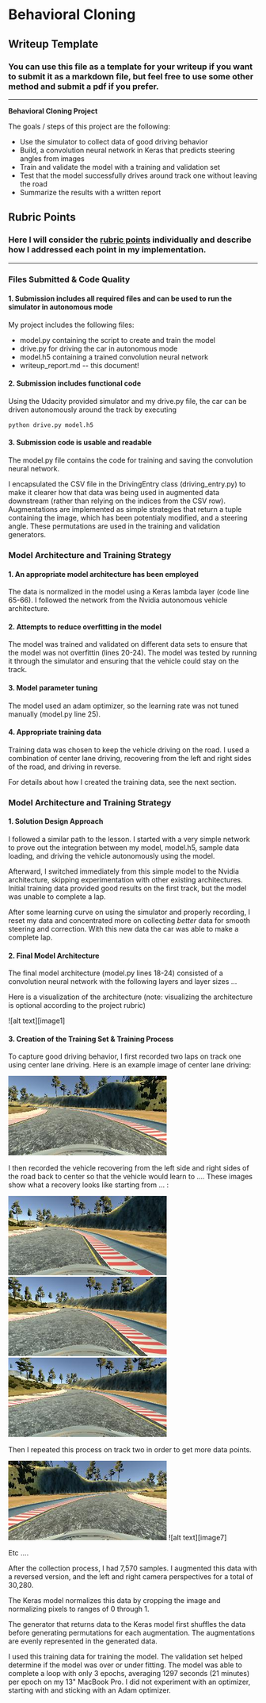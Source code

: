 # **Behavioral Cloning** 

## Writeup Template

### You can use this file as a template for your writeup if you want to submit it as a markdown file, but feel free to use some other method and submit a pdf if you prefer.

---

**Behavioral Cloning Project**

The goals / steps of this project are the following:
* Use the simulator to collect data of good driving behavior
* Build, a convolution neural network in Keras that predicts steering angles from images
* Train and validate the model with a training and validation set
* Test that the model successfully drives around track one without leaving the road
* Summarize the results with a written report


[//]: # (Image References)

[image2]: ./examples/center.jpg "Center driving"
[image3]: ./examples/recovery_1.jpg "Recovery Image"
[image4]: ./examples/recovery_2.jpg "Recovery Image"
[image5]: ./examples/recovery_3.jpg "Recovery Image"
[image6]: ./examples/flipped.jpg "Flipped Image"

## Rubric Points
### Here I will consider the [rubric points](https://review.udacity.com/#!/rubrics/432/view) individually and describe how I addressed each point in my implementation.  

---
### Files Submitted & Code Quality

#### 1. Submission includes all required files and can be used to run the simulator in autonomous mode

My project includes the following files:
* model.py containing the script to create and train the model
* drive.py for driving the car in autonomous mode
* model.h5 containing a trained convolution neural network 
* writeup_report.md -- this document!

#### 2. Submission includes functional code
Using the Udacity provided simulator and my drive.py file, the car can be driven autonomously around the track by executing 
```
python drive.py model.h5
```

#### 3. Submission code is usable and readable

The model.py file contains the code for training and saving the convolution neural network. 

I encapsulated the CSV file in the DrivingEntry class (driving_entry.py) to make it clearer how that data was being used in augmented data downstream (rather than relying on the indices from the CSV row). Augmentations are implemented as simple strategies that return a tuple containing the image, which has been potentialy modified, and a steering angle. These permutations are used in the training and validation generators.

### Model Architecture and Training Strategy

#### 1. An appropriate model architecture has been employed

The data is normalized in the model using a Keras lambda layer (code line 65-66). I followed the network from the Nvidia autonomous vehicle architecture.

#### 2. Attempts to reduce overfitting in the model

The model was trained and validated on different data sets to ensure that the model was not overfittin (lines 20-24). The model was tested by running it through the simulator and ensuring that the vehicle could stay on the track.

#### 3. Model parameter tuning

The model used an adam optimizer, so the learning rate was not tuned manually (model.py line 25).

#### 4. Appropriate training data

Training data was chosen to keep the vehicle driving on the road. I used a combination of center lane driving, recovering from the left and right sides of the road, and driving in reverse.

For details about how I created the training data, see the next section. 

### Model Architecture and Training Strategy

#### 1. Solution Design Approach

I followed a similar path to the lesson. I started with a very simple network to prove out the integration between my model, model.h5, sample data loading, and driving the vehicle autonomously using the model.

Afterward, I switched immediately from this simple model to the Nvidia architecture, skipping experimentation with other existing architectures. Initial training data provided good results on the first track, but the model was unable to complete a lap.

After some learning curve on using the simulator and properly recording, I reset my data and concentrated more on collecting _better_ data for smooth steering and correction. With this new data the car was able to make a complete lap.

#### 2. Final Model Architecture

The final model architecture (model.py lines 18-24) consisted of a convolution neural network with the following layers and layer sizes ...

Here is a visualization of the architecture (note: visualizing the architecture is optional according to the project rubric)

![alt text][image1]

#### 3. Creation of the Training Set & Training Process

To capture good driving behavior, I first recorded two laps on track one using center lane driving. Here is an example image of center lane driving:

![alt text][image2]

I then recorded the vehicle recovering from the left side and right sides of the road back to center so that the vehicle would learn to .... These images show what a recovery looks like starting from ... :

![alt text][image3]
![alt text][image4]
![alt text][image5]

Then I repeated this process on track two in order to get more data points.

![alt text][image6]
![alt text][image7]

Etc ....

After the collection process, I had 7,570 samples. I augmented this data with a reversed version, and the left and right camera perspectives for a total of 30,280. 

The Keras model normalizes this data by cropping the image and normalizing pixels to ranges of 0 through 1.

The generator that returns data to the Keras model first shuffles the data before generating permutations for each augmentation. The augmentations are evenly represented in the generated data.

I used this training data for training the model. The validation set helped determine if the model was over or under fitting. The model was able to complete a loop with only 3 epochs, averaging 1297 seconds (21 minutes) per epoch on my 13" MacBook Pro. I did not experiment with an optimizer, starting with and sticking with an Adam optimizer.
